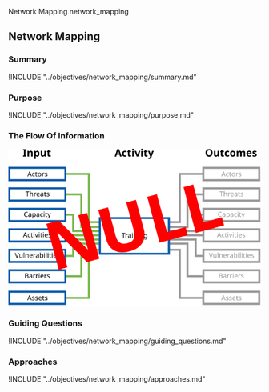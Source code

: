 Network Mapping
network_mapping

## Network Mapping

### Summary

!INCLUDE "../objectives/network_mapping/summary.md"

### Purpose

!INCLUDE "../objectives/network_mapping/purpose.md"

### The Flow Of Information

![Network Mapping Information Flow](content/images/info_flows/network_mapping.svg)

### Guiding Questions

!INCLUDE "../objectives/network_mapping/guiding_questions.md"

### Approaches

!INCLUDE "../objectives/network_mapping/approaches.md"
